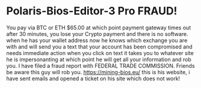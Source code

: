 # Polaris-Bios-Editor-3 Pro FRAUD!

You pay via BTC or ETH $65.00 at which point payment gateway times out after 30 minutes, you lose your Crypto payment and there is no software. when he has your wallet address now he knows which exchange you are with and will send you a text that your account has been compromised and needs immediate action when you click on text it takes you to whatever site he is impersonanting at which point he will get all your information and rob you. I have filed a fraud report with  FEDERAL TRADE COMMISSION. Friends be aware this guy will rob you.  https://mining-bios.eu/ this is his website, i have sent emails and opened a ticket on his site which does not work!
